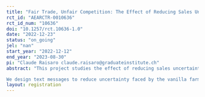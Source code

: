 ```yaml
---
title: "Fair Trade, Unfair Competition: The Effect of Reducing Sales Uncertainty on Farmers’ Welfare"
rct_id: "AEARCTR-0010636"
rct_id_num: "10636"
doi: "10.1257/rct.10636-1.0"
date: "2022-12-23"
status: "on_going"
jel: "nan"
start_year: "2022-12-12"
end_year: "2023-08-30"
pi: "Claude Raisaro claude.raisaro@graduateinstitute.ch"
abstract: "This project studies the effect of reducing sales uncertainty on farmers’ earnings and competition among purchasers. We partner with the largest purchaser of vanilla in Uganda in 10 districts. Our partner agribusiness (henceforth Partner) promotes organic farming and fair trade and represents the best buyer for vanilla farmers. Yet, the presence of several middle-men and the uncertainty around the international market usually press farmers into selling their products at a lower price. In particular, we collected anecdotal evidence that middle-men are systematically purchasing vanilla before the date set by the Ugandan government, sometimes spreading misleading information about the Partner not showing up in the upcoming vanilla season. 
We design text messages to reduce uncertainty faced by the vanilla farmers about (1) the Partner agribusiness's commitment to purchase from the farmer in the upcoming vanilla season and (2) the unit price ensured by Partner. In this experiment, we randomize farmers at sub-county level into three groups: farmers in the control group receive no text message; farmers in the treatment group 'market participation' receive a message that states commitment from our partner to purchase the farmers' product; farmers in the third group 'market participation + price' receive the same message together with a clear indication on the minimum price paid."
layout: registration
---
```


